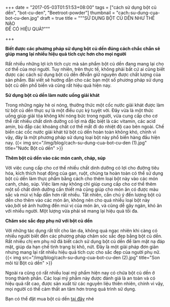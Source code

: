+++
date = "2017-05-03T01:51:53+08:00"
tags = ["cách sử dụng bột củ dền", "bot-cu-den", "Beetroot-powder"]
thumbnail = "cach-su-dung-cua-bot-cu-den.jpg"
draft = true
title = """SỬ DỤNG BỘT CỦ DỀN NHƯ THẾ NÀO  
ĐỂ CÓ HIỆU QUẢ?"""

+++

**Biết được các phương pháp sử dụng bột củ dền đúng cách chắc chắn sẽ giúp mang lại nhiều hiệu quả tích cực hơn cho mọi người**

Rất nhiều những lợi ích tích cực mà sản phẩm bột củ dền đang mang lại cho cơ thể của mọi người. Tuy nhiên, trên thực tế, không phải bất cứ ai cũng biết được các cách sử dụng bột củ dền đểvẫn giữ nguyên được chất lượng của sản phẩm. Bài viết sẽ hướng dẫn cho các bạn một số phương pháp sử dụng bột củ dền phổ biến và cũng rất hiệu quả hiện nay.

**Sử dụng bột củ dền làm nước uống giải khát**

Trong những ngày hè oi nóng, thưởng thức một cốc nước giải khát được làm từ bột củ dền thực sự là một điều cực kỳ tuyệt vời. Đây vừa là một thức uống giúp giải tỏa không khí nóng bức trong người, vừa cung cấp cho cơ thể rất nhiều chất dinh dưỡng có lợi mà đặc biệt là các vitamin, các acid amin, bù đắp các khoáng chất cơ thể mất đi do nhiệt độ cao bên ngoài.
Chế biến các cốc nước giải khát từ bột củ dền hoàn toàn không khó, chính vì vậy, đây là một phương pháp sử dụng loại bột này phổ biến hàng đầu hiện nay.
{{< img src="/img/blog/cach-su-dung-cua-bot-cu-den (1).jpg" title="Nước Bột củ dền" >}}

**Thêm bột củ dền vào các món canh, cháp, súp**

Với việc cung cấp cho cơ thể nhiều chất dinh dưỡng có lợi cho đường tiêu hóa, kích thích hoạt động của gan, ruột, chúng ta hoàn toàn có thể sử dụng bột củ dền làm thực phẩm bằng cách cho thêm loại bột này vào các món canh, cháo, súp. Việc làm này không chỉ giúp cung cấp cho cơ thể thêm một số chất dinh dưỡng cần thiết mà cũng giúp cho món ăn có được màu sắc và mùi vị hấp dẫn hơn rất nhiều.
Tất nhiên, cần chú ý đến lượng bột củ dền cho thêm vào các món ăn, không nên cho quá nhiều loại bột này vào,bởi sẽ ảnh hưởng đến mùi vị của món ăn, và cũng dễ gây ngán, khó ăn với nhiều người. Một lượng vừa phải sẽ mang lại hiệu quả tối đa.

**Chăm sóc sắc đẹp phụ nữ với bột củ dền**

Với những tác dụng rất tốt cho làn da, không quá ngạc nhiên khi càng có nhiều người biết đến các phương pháp chăm sóc sắc đẹp bằng bột củ dền. Rất nhiều chị em phụ nữ đã biết cách sử dụng bột củ dền để làm mặt nạ đáp mặt, giúp da hạn chế tình trạng bị khô, nứt. Đây là một giải pháp đơn giản nhưng mang lại rất nhiều hiệu quả tích cực cho sắc đẹp của người phụ nữ.
{{< img src="/img/blog/cach-su-dung-cua-bot-cu-den (2).jpg" title="Son môi từ Bột củ dền" >}}

Ngoài ra cũng có rất nhiều loại mỹ phẩm hiện nay có chứa bột củ dền ở trong thành phần. Các loại mỹ phẩm này được đánh giá là an toàn và có hiệu quả rất cao, được sản xuất từ các nguyên liệu thiên nhiên, chính vì vậy, mọi người có thể cảm thất an tâm hơn trong quá trình sử dụng. 

Bạn có thể đặt mua bột củ dền [tại đây](/san-pham/bột-củ-dền-50g/) nhé
